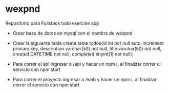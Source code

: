 # wexpnd
Repositorio para Fullstack todo exercise app 


* Crear base de datos en mysql con el nombre de wexpnd

* Crear la siguiente tabla create table todos(id int not null auto_increment primary key, description varchar(50) not null, title varchar(50) not null, created DATETIME not null, completed tinyint(1) not null);

* Para correr el api ingresar a /api y hacer un npm i, al finalizar correr el servicio con npm start

* Para correr el proyecto ingresar a /web y hacer un npm i, al finalizar correr el servicio con npm start
